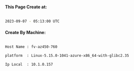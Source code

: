 
   
#### This Page Create at:

```bash

2023-09-07 - 05:13:00 UTC

```

#### Create By Machine:

```bash

Host Name : fv-az450-760

platform  : Linux-5.15.0-1041-azure-x86_64-with-glibc2.35

Ip Local  : 10.1.0.157

```

